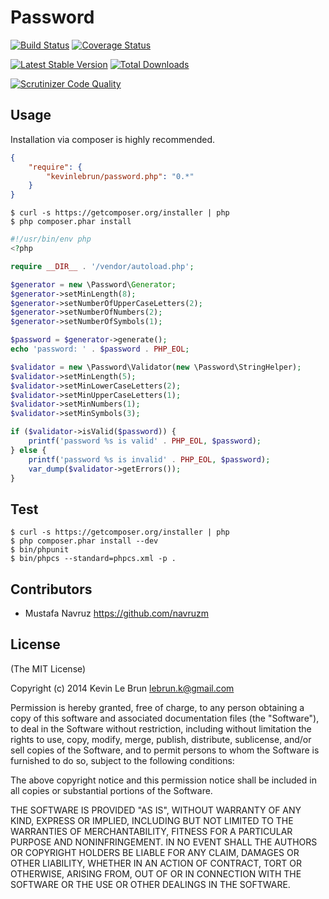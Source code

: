 # Password

[![Build Status](https://secure.travis-ci.org/kevinlebrun/password.php.png)](http://travis-ci.org/kevinlebrun/password.php?branch=master)
[![Coverage Status](https://coveralls.io/repos/kevinlebrun/password.php/badge.png)](https://coveralls.io/r/kevinlebrun/password.php)

[![Latest Stable Version](https://poser.pugx.org/kevinlebrun/password.php/v/stable.png)](https://packagist.org/packages/kevinlebrun/password.php)
[![Total Downloads](https://poser.pugx.org/kevinlebrun/password.php/downloads.png)](https://packagist.org/packages/kevinlebrun/password.php)

[![Scrutinizer Code Quality](https://scrutinizer-ci.com/g/kevinlebrun/password.php/badges/quality-score.png?s=ed00f0e0c5a4315c63ab9fc6c23d32d8c58a9987)](https://scrutinizer-ci.com/g/kevinlebrun/password.php/)

## Usage

Installation via composer is highly recommended.

```json
{
    "require": {
        "kevinlebrun/password.php": "0.*"
    }
}
```

    $ curl -s https://getcomposer.org/installer | php
    $ php composer.phar install


```php
#!/usr/bin/env php
<?php

require __DIR__ . '/vendor/autoload.php';

$generator = new \Password\Generator;
$generator->setMinLength(8);
$generator->setNumberOfUpperCaseLetters(2);
$generator->setNumberOfNumbers(2);
$generator->setNumberOfSymbols(1);

$password = $generator->generate();
echo 'password: ' . $password . PHP_EOL;

$validator = new \Password\Validator(new \Password\StringHelper);
$validator->setMinLength(5);
$validator->setMinLowerCaseLetters(2);
$validator->setMinUpperCaseLetters(1);
$validator->setMinNumbers(1);
$validator->setMinSymbols(3);

if ($validator->isValid($password)) {
    printf('password %s is valid' . PHP_EOL, $password);
} else {
    printf('password %s is invalid' . PHP_EOL, $password);
    var_dump($validator->getErrors());
}
```

## Test

    $ curl -s https://getcomposer.org/installer | php
    $ php composer.phar install --dev
    $ bin/phpunit
    $ bin/phpcs --standard=phpcs.xml -p .

## Contributors

 * Mustafa Navruz <https://github.com/navruzm>

## License

(The MIT License)

Copyright (c) 2014 Kevin Le Brun <lebrun.k@gmail.com>

Permission is hereby granted, free of charge, to any person obtaining a copy
of this software and associated documentation files (the "Software"), to deal
in the Software without restriction, including without limitation the rights
to use, copy, modify, merge, publish, distribute, sublicense, and/or sell
copies of the Software, and to permit persons to whom the Software is
furnished to do so, subject to the following conditions:

The above copyright notice and this permission notice shall be included in
all copies or substantial portions of the Software.

THE SOFTWARE IS PROVIDED "AS IS", WITHOUT WARRANTY OF ANY KIND, EXPRESS OR
IMPLIED, INCLUDING BUT NOT LIMITED TO THE WARRANTIES OF MERCHANTABILITY,
FITNESS FOR A PARTICULAR PURPOSE AND NONINFRINGEMENT. IN NO EVENT SHALL THE
AUTHORS OR COPYRIGHT HOLDERS BE LIABLE FOR ANY CLAIM, DAMAGES OR OTHER
LIABILITY, WHETHER IN AN ACTION OF CONTRACT, TORT OR OTHERWISE, ARISING FROM,
OUT OF OR IN CONNECTION WITH THE SOFTWARE OR THE USE OR OTHER DEALINGS IN
THE SOFTWARE.
